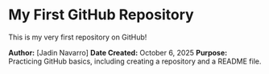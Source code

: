 # My First GitHub Repository

This is my very first repository on GitHub!

**Author:** [Jadin Navarro]
**Date Created:** October 6, 2025
**Purpose:** Practicing GitHub basics, including creating a repository and a README file.
